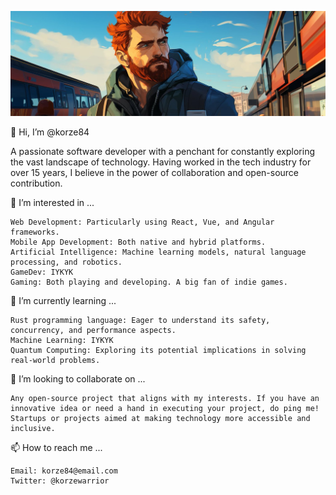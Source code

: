 ![Banner Image](./1500x500.jpg?raw=true)

👋 Hi, I’m @korze84

A passionate software developer with a penchant for constantly exploring the vast landscape of technology. Having worked in the tech industry for over 15 years, I believe in the power of collaboration and open-source contribution.

👀 I’m interested in ...

    Web Development: Particularly using React, Vue, and Angular frameworks.
    Mobile App Development: Both native and hybrid platforms.
    Artificial Intelligence: Machine learning models, natural language processing, and robotics.
    GameDev: IYKYK
    Gaming: Both playing and developing. A big fan of indie games.

🌱 I’m currently learning ...

    Rust programming language: Eager to understand its safety, concurrency, and performance aspects.
    Machine Learning: IYKYK
    Quantum Computing: Exploring its potential implications in solving real-world problems.

💞️ I’m looking to collaborate on ...

    Any open-source project that aligns with my interests. If you have an innovative idea or need a hand in executing your project, do ping me!
    Startups or projects aimed at making technology more accessible and inclusive.

📫 How to reach me ...

    Email: korze84@email.com
    Twitter: @korzewarrior
